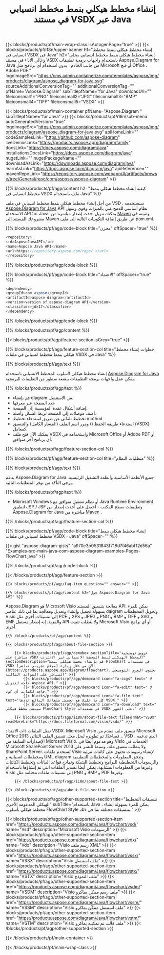 ﻿---
title: إنشاء مخطط هيكلي بنمط مخطط انسيابي في مستند VSDX عبر Java 
weight: 3050
url: /ar/Java/flowchart/vsdx/ 
description: Java شفرة المصدر لإنشاء مخطط هيكلي بنمط مخطط انسيابي في ملف vsdx على Java Runtime Environment لتطبيق JSP / JSF وتطبيقات سطح المكتب.
---
{{< blocks/products/pf/main-wrap-class isAutogenPage="true" >}}
{{< blocks/products/pf/i18n/upper-banner h1="إنشاء مخطط هيكلي بنمط مخطط انسيابي في VSDX في Java" h2="إنشاء مخطط هيكلي بنمط مخطط انسيابي محلي وعالي الأداء في مستند VSDX باستخدام واجهات برمجة تطبيقات Aspose.Diagram for Java من جانب الخادم ، بدون استخدام أي برنامج مثل Microsoft أو فتح Office ، Adobe PDF." logoImageSrc="https://cms.admin.containerize.com/templates/aspose/img/products/diagram/aspose_diagram-for-java.svg" sourceAdditionalConversionTag="" additionalConversionTag="" pfName="Aspose.Diagram" subTitlepfName="for Java" downloadUrl="" fileiconsmall1="PNG" fileiconsmall2="JPG" fileiconsmall3="BMP" fileiconsmall4="TIFF" fileiconsmall5="VSDX" >}}

{{< blocks/products/pf/main-container pfName="Aspose.Diagram " subTitlepfName="for Java" >}}
{{< blocks/products/pf/i18n/sub-menu autoGeneratedVersion="true" logoImageSrc="https://cms.admin.containerize.com/templates/aspose/img/products/diagram/aspose_diagram-for-java.svg" apiHomeLink="" codeSamplesLink="https://github.com/aspose-diagram" liveDemosLink="https://products.aspose.app/diagram/family" docsLink="https://docs.aspose.com/diagram/java" installationsDocsLink="https://docs.aspose.com/diagram/java" nugetLink="" nugetPackageName="" downloadAsLink="https://downloads.aspose.com/diagram/java" learnAsLink="https://docs.aspose.com/diagram/java" apiReference="" mavenRepoLink="https://repository.aspose.com/webapp/#/artifacts/browse/tree/General/repo/com/aspose/aspose-diagram" >}}

{{% blocks/products/pf/agp/content h2="كيفية إنشاء مخطط هيكلي بنمط مخطط انسيابي في VSDX ملف باستخدام Java" %}}

 من أجل إنشاء مخطط هيكلي بنمط مخطط انسيابي في ملف VSD ، سنستخدمه
 [Aspose.Diagram for Java](https://products.aspose.com/diagram/java) 
 API نظام أساسي للدمج غني بالميزات وقوي وسهل الاستخدام API for Java. يمكنك تنزيل أحدث إصدار مباشرة من
 [Maven](https://repository.aspose.com/webapp/#/artifacts/browse/tree/General/repo/com/aspose/aspose-diagram) 
 وتثبيته في مشروعك المستند إلى Maven عن طريق إضافة التكوينات التالية إلى ملف pom.xml.

{{% blocks/products/pf/agp/code-block title="مخزن" offSpacer="true" %}}

```cs
<repository>
<id>AsposeJavaAPI</id>
<name>Aspose Java API</name>
<url>https://repository.aspose.com/repo/ </url>
</repository>


```

{{% /blocks/products/pf/agp/code-block %}}

{{% blocks/products/pf/agp/code-block title="الاعتماد" offSpacer="true" %}}

```cs
<dependency>
<groupId>com.aspose</groupId>
<artifactId>aspose-diagram</artifactId>
<version>version of aspose-diagram API</version>
<classifier>jdk17</classifier>
</dependency>


```

{{% /blocks/products/pf/agp/code-block %}}

{{% /blocks/products/pf/agp/content %}}

{{< blocks/products/pf/agp/feature-section isGrey="true" >}}

{{% blocks/products/pf/agp/feature-section-col title="خطوات إنشاء مخطط هيكلي بنمط مخطط انسيابي في ملفات VSDX في Java" %}}

{{% blocks/products/pf/agp/text %}}

 إنشاء مخطط هيكلي لأسلوب المخطط الانسيابي باستخدام
[Aspose.Diagram for Java](https://products.aspose.com/diagram/java) 
 يمكن عمل واجهات برمجة التطبيقات ببضعة سطور من التعليمات البرمجية.

{{% /blocks/products/pf/agp/text %}}

+ قم بإنشاء diagram من الاستنسل.
+ حدد الصفحة عبر معرفها
+ إضافة أشكال عقدة المؤسسة إلى الصفحة.
+ أضف موصلات إلى الصفحة لربط الشكل وأصله.
+ تخطيط تلقائي عن طريق استدعاء تخطيط mothod
+ استدعاء طريقة الحفظ () ومرر اسم الملف (المسار الكامل) والتنسيق (VSDX) كمعامل.
+ يمكنك الآن فتح ملف VSDX واستخدامه في Microsoft Office أو Adobe PDF أو أي برنامج آخر متوافق.

{{% /blocks/products/pf/agp/feature-section-col %}}

{{% blocks/products/pf/agp/feature-section-col title="متطلبات النظام" %}}

{{% blocks/products/pf/agp/text %}}

 يدعم Aspose.Diagram for Java جميع الأنظمة الأساسية وأنظمة التشغيل الرئيسية. يرجى التأكد من توفر المتطلبات التالية.

{{% /blocks/products/pf/agp/text %}}

- Microsoft Windows أو نظام تشغيل متوافق مع Java Runtime Environment لتطبيق JSP / JSF وتطبيقات سطح المكتب.- احصل على أحدث إصدار من Aspose.Diagram for Java مباشرة من    [Maven](https://repository.aspose.com/webapp/#/artifacts/browse/tree/General/repo/com/aspose/aspose-diagram)  .

{{% /blocks/products/pf/agp/feature-section-col %}}

{{% blocks/products/pf/agp/code-block title="إنشاء مخطط هيكلي بنمط مخطط انسيابي في ملفات VSDX - Java" offSpacer="" %}}

{{< gist "aspose-diagram-gists" "a970e3b0531843f718d7f46abf12d56a" "Examples-src-main-java-com-aspose-diagram-examples-Pages-FlowChart.java" >}}


{{% /blocks/products/pf/agp/code-block %}}

{{< /blocks/products/pf/agp/feature-section >}}

    {{< blocks/products/pf/agp/faq-item question="" answer="" >}}


<!-- aboutfile Starts -->

    {{% blocks/products/pf/agp/content h2="حول Aspose.Diagram for Java API" %}}

 Aspose.Diagram هو Microsoft Visio معالجة بتنسيق المستند API. يمكن للمرء بسهولة تحميل وإنشاء وتعديل ومعالجة بما في ذلك عناصر daigram وتحويل المخططات Visio إلى تنسيقات أخرى مثل PDF و XPS و JPEG و PNG و BMP و TIFF و SVG و EMF والمزيد. إنه إصدار مستقل API ولا يتطلب تثبيت Microsoft Visio أو أي برامج أخرى.  



    {{% /blocks/products/pf/agp/content %}}
    
    {{< blocks/products/pf/agp/about-file-section >}}
    
        {{< blocks/products/pf/agp/demobox sectionTitle="عروض توضيحية مباشرة على VSDX المخطط الهيكلي لنمط المخطط الانسيابي عبر الإنترنت" sectionDescription="قم بإنشاء مخطط هيكلي بنمط FlowChart في مستندات VSDX الآن من خلال زيارة [موقع تجريبي مباشر](https://products.aspose.app/diagram/flowchart). يحتوي العرض التوضيحي المباشر على الفوائد التالية" >}}
            {{< blocks/products/pf/agp/democard icon="fa-cogs" text=" لا حاجة لتنزيل Aspose API." >}}
            {{< blocks/products/pf/agp/democard icon="fa-edit" text=" لا حاجة لكتابة أي كود." >}}
            {{< blocks/products/pf/agp/democard icon="fa-file-text" text="كل ما عليك هو تحميل ملفاتك البالغ عددها VSDX." >}}
            {{< blocks/products/pf/agp/democard icon="fa-download" text=" سينشئ مخطط هيكلي FlowChart Style في مستندات VSDX على الفور." >}}
    
        {{< blocks/products/pf/agp/i18n/about-file-text fileFormat="VSDX" readMoreLink="https://docs.fileformat.com/visio/vsdx/" >}}
تمثل الملفات ذات الامتداد VSDX. Microsoft Visio تنسيق ملف مقدم من Microsoft Office 2013 فصاعدًا. تم تطويره ليحل محل تنسيق الملف الثنائي ،. VSD ، الذي تدعمه الإصدارات السابقة من Microsoft Visio. وهو مدعوم أيضًا في Visio الخدمات في Microsoft SharePoint Server 2013 ولا يتطلب تنسيق ملف وسيط للنشر على SharePoint Server. تُستخدم ملفات Visio لإنشاء رسومات تحتوي على كائنات مرئية ومخططات انسيابية و UML diagram وتدفق المعلومات والمخططات التنظيمية والرسومات التخطيطية للبرامج وتخطيط الشبكة ونماذج قواعد البيانات وتخطيط الكائنات وغيرها من المعلومات المشابهة. يمكن أيضًا تصدير الملفات التي تم إنشاؤها باستخدام Visio إلى تنسيقات ملفات مختلفة مثل PNG و BMP و PDF وغيرها. 

        {{< /blocks/products/pf/agp/i18n/about-file-text >}}
    
    {{< /blocks/products/pf/agp/about-file-section >}}

<!-- aboutfile Ends -->

{{< blocks/products/pf/agp/other-supported-section title="تنسيقات التخطيط الهيكلي المدعومة الأخرى" subTitle="باستخدام Java ، يمكن للمرء بسهولة إنشاء مخطط هيكلي بأسلوب FlowChart Style بتنسيقات مختلفة بما في ذلك." >}}

{{< blocks/products/pf/agp/other-supported-section-item href="https://products.aspose.com/diagram/Java/flowchart/vsd/" name="Vsd" description="Microsoft Visio الرسومات" >}}
{{< blocks/products/pf/agp/other-supported-section-item href="https://products.aspose.com/diagram/Java/flowchart/vdx/" name="Vdx" description="Visio رسم ملف XML" >}}
{{< blocks/products/pf/agp/other-supported-section-item href="https://products.aspose.com/diagram/Java/flowchart/vssx/" name="VSSX" description="Visio ملف استنسل" >}}
{{< blocks/products/pf/agp/other-supported-section-item href="https://products.aspose.com/diagram/Java/flowchart/vstx/" name="VSTX" description="Visio ملف النموذج" >}}
{{< blocks/products/pf/agp/other-supported-section-item href="https://products.aspose.com/diagram/Java/flowchart/vsdm/" name="VSDM" description="Visio ملف رسم ممكن بماكرو" >}}
{{< blocks/products/pf/agp/other-supported-section-item href="https://products.aspose.com/diagram/Java/flowchart/vssm/" name="VSSM" description="Visio ملف استنسل ممكّن بماكرو" >}}
{{< blocks/products/pf/agp/other-supported-section-item href="https://products.aspose.com/diagram/Java/flowchart/vstm/" name="VSTM" description="Visio ملف قالب تم تمكينه بماكرو" >}}
{{< /blocks/products/pf/agp/other-supported-section >}}

{{< /blocks/products/pf/main-container >}}
    
{{< /blocks/products/pf/main-wrap-class >}}